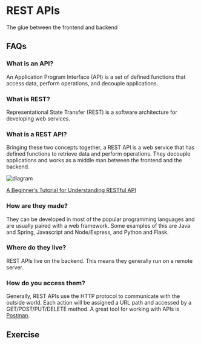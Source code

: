 # REST APIs
The glue between the frontend and backend

## FAQs

### What is an API?
An Application Program Interface (API) is a set of defined functions that access data, perform operations, and decouple applications. 

### What is REST?
Representational State Transfer (REST) is a software architecture for developing web services.

### What is a REST API?
Bringing these two concepts together, a REST API is a web service that has defined functions to retrieve data and perform operations. They decouple applications and works as a middle man between the frontend and the backend. 

![diagram](https://d1xple9gxb4tux.cloudfront.net/assets/images/article_images/c434d8fccf80bd57ef848ae24a9825ffd3322be7.png?1553504289)

[A Beginner’s Tutorial for Understanding RESTful API](https://mlsdev.com/blog/81-a-beginner-s-tutorial-for-understanding-restful-api)

### How are they made?
They can be developed in most of the popular programming languages and are usually paired with a web framework. Some examples of this are Java and Spring, Javascript and Node/Express, and Python and Flask.    

### Where do they live?
REST APIs live on the backend. This means they generally run on a remote server. 

### How do you access them?
Generally, REST APIs use the HTTP protocol to communicate with the outside world. Each action will be assigned a URL path and accessed by a GET/POST/PUT/DELETE method. A great tool for working with APIs is [Postman](https://www.getpostman.com/downloads/).

## Exercise
